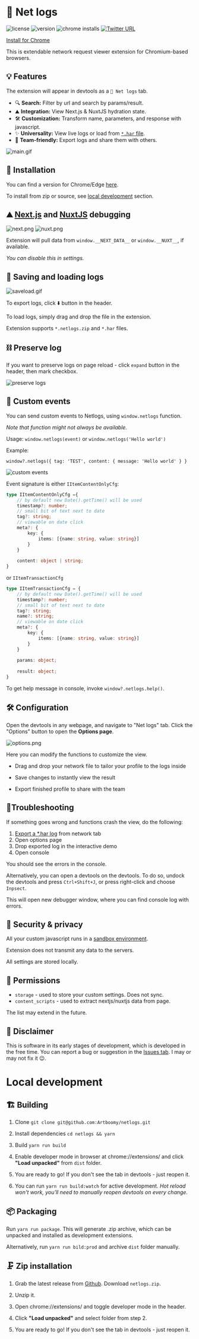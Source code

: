 # 📜 Net logs

![license](https://img.shields.io/github/license/Artboomy/netlogs?cacheSeconds=86400)
![version](https://img.shields.io/chrome-web-store/v/cjdmhjppaehhblekcplokfdhikmalnaf)
![chrome installs](https://img.shields.io/chrome-web-store/users/cjdmhjppaehhblekcplokfdhikmalnaf?cacheSeconds=43200)
[![Twitter URL](https://img.shields.io/twitter/url?style=social&url=https%3A%2F%2Ftwitter.com%2F?cacheSeconds=86400)](https://twitter.com/intent/tweet?url=https%3A%2F%2Fgithub.com%2FArtboomy%2Fnetlogs&text=%20&hashtags=netlogs%2Cdevtools%2Cdebugging)

[Install for Chrome](https://chrome.google.com/webstore/detail/net-logs/cjdmhjppaehhblekcplokfdhikmalnaf)

This is extendable network request viewer extension for Chromium-based browsers.

## 💡 Features

The extension will appear in devtools as a `📜 Net logs` tab.

* 🔍 **Search:** Filter by url and search by params/result.
* ⛰️ **Integration:** View Next.js & NuxtJS hydration state.
* 🛠️ **Customization:** Transform name, parameters, and response with javascript.
* ✨ **Universality:** View live logs or load from [`*.har` file](https://developer.chrome.com/docs/devtools/network/reference/#save-as-har).
* 🤝 **Team-friendly:** Export logs and share them with others.

![main.gif](./img/main.gif)

## 🚀 Installation

You can find a version for Chrome/Edge [here](https://chrome.google.com/webstore/detail/net-logs/cjdmhjppaehhblekcplokfdhikmalnaf).

To install from zip or source, see [local development](#local-development) section.

## ⛰️ [Next.js](https://nextjs.org/) and [NuxtJS](https://nuxtjs.org/) debugging

![next.png](./img/next.png)
![nuxt.png](./img/nuxt.png)

Extension will pull data from `window.__NEXT_DATA__` or `window.__NUXT__`, if available.

*You can disable this in settings.*

## 💾 Saving and loading logs

![saveload.gif](./img/saveload.gif)

To export logs, click ⬇️ button in the header.

To load logs, simply drag and drop the file in the extension.

Extension supports `*.netlogs.zip` and `*.har` files.

## ⛓️ Preserve log

If you want to preserve logs on page reload - click `expand` button in the header, then mark checkbox.

![preserve logs](./img/preserve.png)

## 🦄 Custom events

You can send custom events to Netlogs, using `window.netlogs` function.

_Note that function might not always be available._

Usage:
`window.netlogs(event)` or `window.netlogs('Hello world')`

Example:

`window?.netlogs({ tag: 'TEST', content: { message: 'Hello world' } }`

![custom events](./img/custom.gif)

Event signature is either `IItemContentOnlyCfg`:

```typescript
type IItemContentOnlyCfg ={
    // by default new Date().getTime() will be used
    timestamp?: number;
    // small bit of text next to date
    tag?: string; 
    // viewable on date click
    meta?: {
        key: {
            items: [{name: string, value: string}]
        }
    }
    
    content: object | string;
}
```
or `IItemTransactionCfg`
```typescript
type IItemTransactionCfg = {
    // by default new Date().getTime() will be used
    timestamp?: number;
    // small bit of text next to date
    tag?: string;
    name?: string;
    // viewable on date click
    meta?: {
        key: {
            items: [{name: string, value: string}]
        }
    }
    
    params: object;
    
    result: object;
}
```

To get help message in console, invoke `window?.netlogs.help()`.

## 🛠️ Configuration

Open the devtools in any webpage, and navigate to "Net logs" tab.
Click the "Options" button to open the **Options page**.

![options.png](./img/options.png)

Here you can modify the functions to customize the view.

* Drag and drop your network file to tailor your profile to the logs inside

* Save changes to instantly view the result

* Export finished profile to share with the team

## 🐜Troubleshooting

If something goes wrong and functions crash the view, do the following:

1. [Export a *.har log](https://developer.chrome.com/docs/devtools/network/reference/#save-as-har) from network tab
2. Open options page
3. Drop exported log in the interactive demo
4. Open console

You should see the errors in the console.

Alternatively, you can open a devtools on the devtools.
To do so, undock the devtools and press `Ctrl+Shift+J`, or press right-click and choose `Inpsect`.

This will open new debugger window, where you can find console log with errors.

## 🔐 Security & privacy

All your custom javascript runs in a [sandbox environment](https://developer.chrome.com/docs/extensions/mv2/manifest/sandbox/).

Extension does not transmit any data to the servers.

All settings are stored locally.

## 🤝 Permissions

* `storage` - used to store your custom settings. Does not sync.
* `content_scripts` - used to extract nextjs/nuxtjs data from page.

The list may extend in the future.

## 🚧 Disclaimer

This is software in its early stages of development, which is developed in the free time.
You can report a bug or suggestion in the [Issues tab](https://github.com/Artboomy/netlogs/issues).
I may or may not fix it 😉.

# Local development

## 🏗️ Building

1. Clone `git clone git@github.com:Artboomy/netlogs.git`

2. Install dependencies `cd netlogs && yarn`

3. Build `yarn run build`

4. Enable developer mode in browser at chrome://extensions/ and click **"Load unpacked"** from `dist` folder.

5. You are ready to go! If you don't see the tab in devtools - just reopen it.

6. You can run `yarn run build:watch` for active development. 
   _Hot reload won't work, you'll need to manually reopen devtools on every change._

## 📦 Packaging

Run `yarn run package`. This will generate .zip archive, which can be unpacked and installed as development extensions.

Alternatively, run `yarn run bild:prod` and archive `dist` folder manually.

## 🗜️ Zip installation

1. Grab the latest release from [Github](https://github.com/Artboomy/netlogs/releases). Download `netlogs.zip`.

2. Unzip it.

3. Open chrome://extensions/ and toggle developer mode in the header.

4. Click **"Load unpacked"** and select folder from step 2.

5. You are ready to go! If you don't see the tab in devtools - just reopen it.

